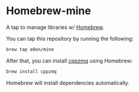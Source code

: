 # Homebrew-mine

A tap to manage libraries w/ [Homebrew](https://brew.sh).

You can tap this repository by running the following:

```bash
brew tap e0en/mine
```

After that, you can install [cppzmq](https://github.com/zeromq/cppzmq) using Homebrew:

```bash
brew install cppzmq
```

Homebrew will install dependencies automatically.
